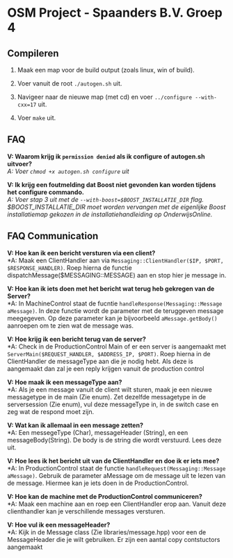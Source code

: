# OSM Project - Spaanders B.V. Groep 4

## Compileren

1. Maak een map voor de build output (zoals linux, win of build).

2. Voer vanuit de root ```./autogen.sh``` uit.

3. Navigeer naar de nieuwe map (met cd) en voer ```../configure --with-cxx=17``` uit.

4. Voer ```make``` uit.

## FAQ

**V: Waarom krijg ik `permission denied` als ik configure of autogen.sh uitvoer?**\
*A: Voer `chmod +x autogen.sh configure` uit*

**V: Ik krijg een foutmelding dat Boost niet gevonden kan worden tijdens het configure commando.**\
*A: Voer stap 3 uit met de ```--with-boost=$BOOST_INSTALLATIE_DIR``` flag. $BOOST_INSTALLATIE_DIR moet worden vervangen met de eigenlijke Boost installatiemap gekozen in de installatiehandleiding op OnderwijsOnline.*


## FAQ Communication

**V: Hoe kan ik een bericht versturen via een client?**\
*A: Maak een ClientHandler aan via ```Messaging::ClientHandler($IP, $PORT, $RESPONSE_HANDLER)```. Roep hierna de functie dispatchMessage($MESSAGING::MESSAGE) aan en stop hier je message in.

**V: Hoe kan ik iets doen met het bericht wat terug heb gekregen van de Server?**\
*A: In MachineControl staat de fucntie ```handleResponse(Messaging::Message aMessage)```. In deze functie wordt de parameter met de teruggeven message meegegeven. Op deze parameter kan je bijvoorbeeld ```aMessage.getBody()``` aanroepen om te zien wat de message was.

**V: Hoe krijg ik een bericht terug van de server?**\
*A: Check in de ProductionControl Main of er een server is aangemaakt met ```ServerMain($REQUEST_HANDLER, $ADDRESS_IP, $PORT)```. Roep hierna in de ClientHandler de messageType aan die je nodig hebt. Als deze is aangemaakt dan zal je een reply krijgen vanuit de production control

**V: Hoe maak ik een messageType aan?**\
*A: Als je een message vanuit de client wilt sturen, maak je een nieuwe messagetype in de main (Zie enum). Zet dezelfde messagetype in de serversession (Zie enum), vul deze messageType in, in de switch case en zeg wat de respond moet zijn.  

**V: Wat kan ik allemaal in een message zetten?**\
*A: Een messegeType (Char), messageHeader (String), en een messageBody(String). De body is de string die wordt verstuurd. Lees deze uit.

**V: Hoe lees ik het bericht uit van de ClientHandler en doe ik er iets mee?**\
*A: In ProductionControl staat de functie ```handleRequest(Messaging::Message aMessage)```. Gebruik de parameter aMessage om de message uit te lezen van de message. Hiermee kan je iets doen in de ProductionControl.

**V: Hoe kan de machine met de ProductionControl communiceren?**\
*A: Maak een machine aan en roep een ClientHandler erop aan. Vanuit deze clienthandler kan je verschillende messages versturen.

**V: Hoe vul ik een messageHeader?**\
*A: Kijk in de Message class (Zie libraries/message.hpp) voor een de MessageHeader die je wilt gebruiken. Er zijn een aantal copy contstuctors aangemaakt 


